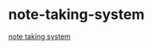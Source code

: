 # note-taking-system

[note taking system](https://chatgpt.com/share/68759c16-5bac-8006-a12f-fab5cc98df3e)
